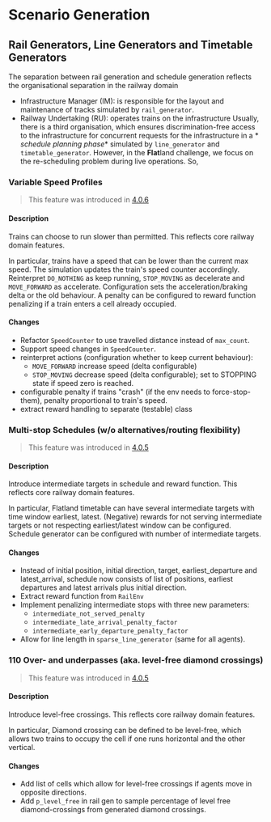Scenario Generation
===================

## Rail Generators, Line Generators and Timetable Generators

The separation between rail generation and schedule generation reflects the organisational separation in the railway domain

- Infrastructure Manager (IM): is responsible for the layout and maintenance of tracks simulated by `rail_generator`.
- Railway Undertaking (RU): operates trains on the infrastructure
  Usually, there is a third organisation, which ensures discrimination-free access to the infrastructure for concurrent requests for the infrastructure in a *
  *schedule planning phase** simulated by `line_generator` and `timetable_generator`.
  However, in the **Flat**land challenge, we focus on the re-scheduling problem during live operations. So,

[//]: # (Technically `rail_generator`, `line_generator` and the `timetable_generator` are implemented as follows)

[//]: # (```python)

[//]: # (RailGeneratorProduct = Tuple[GridTransitionMap, Optional[Any]])

[//]: # (RailGenerator = Callable[[int, int, int, int], RailGeneratorProduct])

[//]: # ()

[//]: # (AgentPosition = Tuple[int, int])

[//]: # ()

[//]: # (Line = collections.namedtuple&#40;'Line',  [&#40;'agent_positions', IntVector2DArray&#41;,)

[//]: # (                                        &#40;'agent_directions', List[Grid4TransitionsEnum]&#41;,)

[//]: # (                                        &#40;'agent_targets', IntVector2DArray&#41;,)

[//]: # (                                        &#40;'agent_speeds', List[float]&#41;,)

[//]: # (                                        &#40;'agent_malfunction_rates', List[int]&#41;]&#41;)

[//]: # ()

[//]: # (LineGenerator = Callable[[GridTransitionMap, int, Optional[Any], Optional[int]], Line])

[//]: # ()

[//]: # (Timetable = collections.namedtuple&#40;'Timetable',  [&#40;'earliest_departures', List[int]&#41;,)

[//]: # (                                                  &#40;'latest_arrivals', List[int]&#41;,)

[//]: # (                                                  &#40;'max_episode_steps', int&#41;]&#41;)

[//]: # ()

[//]: # (timetable_generator = Callable[[List[EnvAgent], DistanceMap, dict, RandomState], Timetable])

[//]: # (```)

### Variable Speed Profiles

> This feature was introduced in [4.0.6](https://github.com/flatland-association/flatland-rl/pull/136)

#### Description

Trains can choose to run slower than permitted. This reflects core railway domain features.

In particular, trains have a speed that can be lower than the current max speed.
The simulation updates the train's speed counter accordingly. Reinterpret `DO_NOTHING` as keep running, `STOP_MOVING` as decelerate and `MOVE_FORWARD` as
accelerate.
Configuration sets the acceleration/braking delta or the old behaviour.
A penalty can be configured to reward function penalizing if a train enters a cell already occupied.

#### Changes

* Refactor `SpeedCounter` to use travelled distance instead of `max_count`.
* Support speed changes in `SpeedCounter`.
* reinterpret actions (configuration whether to keep current behaviour):
    * `MOVE_FORWARD` increase speed (delta configurable)
    * `STOP_MOVING` decrease speed (delta configurable); set to STOPPING state if speed zero is reached.
* configurable penalty if trains "crash" (if the env needs to force-stop-them), penalty proportional to train's speed.
* extract reward handling to separate (testable) class

### Multi-stop Schedules (w/o alternatives/routing flexibility)

> This feature was introduced in [4.0.5](https://github.com/flatland-association/flatland-rl/pull/124)

#### Description

Introduce intermediate targets in schedule and reward function. This reflects core railway domain features.

In particular, Flatland timetable can have several intermediate targets with time window earliest, latest.
(Negative) rewards for not serving intermediate targets or not respecting earliest/latest window can be configured.
Schedule generator can be configured with number of intermediate targets.

#### Changes

* Instead of initial position, initial direction, target, earliest_departure and latest_arrival, schedule now consists of
  list of positions, earliest departures and latest arrivals plus initial direction.
* Extract reward function from `RailEnv`
* Implement penalizing intermediate stops with three new parameters:
    - `intermediate_not_served_penalty`
    - `intermediate_late_arrival_penalty_factor`
    - `intermediate_early_departure_penalty_factor`
* Allow for line length in `sparse_line_generator` (same for all agents).

### 110 Over- and underpasses (aka. level-free diamond crossings)

> This feature was introduced in [4.0.5](https://github.com/flatland-association/flatland-rl/pull/120)

#### Description

Introduce level-free crossings. This reflects core railway domain features.

In particular, Diamond crossing can be defined to be level-free, which allows two trains to occupy the cell if one runs horizontal and the other vertical.

#### Changes

* Add list of cells which allow for level-free crossings if agents move in opposite directions.
* Add `p_level_free` in rail gen to sample percentage of level free diamond-crossings from generated diamond crossings.